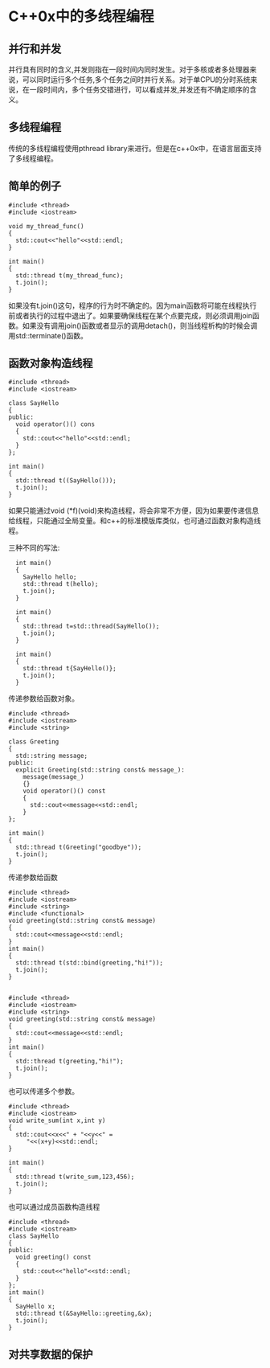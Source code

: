 # C++0x中的多线程编程

## 并行和并发
并行具有同时的含义,并发则指在一段时间内同时发生。对于多核或者多处理器来说，可以同时运行多个任务,多个任务之间时并行关系。对于单CPU的分时系统来说，在一段时间内，多个任务交错进行，可以看成并发,并发还有不确定顺序的含义。

## 多线程编程
传统的多线程编程使用pthread library来进行。但是在c++0x中，在语言层面支持了多线程编程。

## 简单的例子

    #include <thread>  
    #include <iostream>  
 
    void my_thread_func()  
    {  
      std::cout<<"hello"<<std::endl;  
    }  
 
    int main()  
    {  
      std::thread t(my_thread_func);  
      t.join();  
    }  

如果没有t.join()这句，程序的行为时不确定的。因为main函数将可能在线程执行前或者执行的过程中退出了。如果要确保线程在某个点要完成，则必须调用join函数。如果没有调用join()函数或者显示的调用detach()，则当线程析构的时候会调用std::terminate()函数。

## 函数对象构造线程

    #include <thread>  
    #include <iostream>  
 
    class SayHello  
    {  
    public:  
      void operator()() cons  
      {  
        std::cout<<"hello"<<std::endl;  
      }  
    };  
 
    int main()  
    {  
      std::thread t((SayHello()));  
      t.join();  
    }  

如果只能通过void (*f)(void)来构造线程，将会非常不方便，因为如果要传递信息给线程，只能通过全局变量。和c++的标准模版库类似，也可通过函数对象构造线程。
  
  三种不同的写法:

      int main()  
      {  
        SayHello hello;  
        std::thread t(hello);  
        t.join();  
      }  

      int main()  
      {  
        std::thread t=std::thread(SayHello());  
        t.join();  
      }  

      int main()  
      {  
        std::thread t{SayHello()};  
        t.join();  
      }  

传递参数给函数对象。

    #include <thread>  
    #include <iostream>  
    #include <string>  
 
    class Greeting  
    {  
      std::string message;  
    public:  
      explicit Greeting(std::string const& message_):  
        message(message_)  
        {}  
        void operator()() const  
        {  
          std::cout<<message<<std::endl;  
        }  
    };  
 
    int main()  
    {  
      std::thread t(Greeting("goodbye"));  
      t.join();  
    }  

传递参数给函数

    #include <thread>  
    #include <iostream>  
    #include <string>  
    #include <functional>  
    void greeting(std::string const& message)  
    {  
      std::cout<<message<<std::endl;  
    }  
    int main()  
    {  
      std::thread t(std::bind(greeting,"hi!"));  
      t.join();  
    }  


    #include <thread>  
    #include <iostream>  
    #include <string>  
    void greeting(std::string const& message)  
    {  
      std::cout<<message<<std::endl;  
    }  
    int main()  
    {  
      std::thread t(greeting,"hi!");  
      t.join();  
    }  

也可以传递多个参数。

    #include <thread>  
    #include <iostream>  
    void write_sum(int x,int y)  
    {  
      std::cout<<x<<" + "<<y<<" =  
         "<<(x+y)<<std::endl;  
    }  
 
    int main()  
    {  
      std::thread t(write_sum,123,456);  
      t.join();  
    }  


也可以通过成员函数构造线程

    #include <thread>  
    #include <iostream>  
    class SayHello  
    {  
    public:  
      void greeting() const  
      {  
        std::cout<<"hello"<<std::endl;  
      }  
    };  
    int main()  
    {  
      SayHello x;  
      std::thread t(&SayHello::greeting,&x);  
      t.join();  
    }  

## 对共享数据的保护




